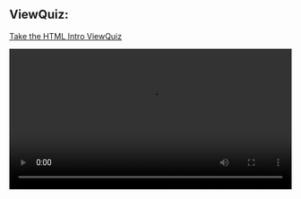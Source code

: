 ## ViewQuiz:

[Take the HTML Intro ViewQuiz](https://forms.gle/3UAruc528AwstffP6)

<video width="100%" height="auto" controls>
  <source src="https://vimeo.com/524510479" type="video/mp4" />
</video>

